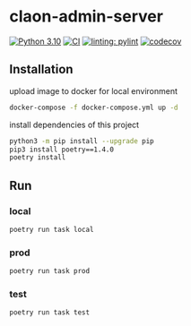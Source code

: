# claon-admin-server
[![Python 3.10](https://img.shields.io/badge/python-3.10-blue.svg)](https://www.python.org/downloads/release/python-31010/)
[![CI](https://github.com/Co-Laon/claon-admin-server/actions/workflows/ci.yml/badge.svg)](https://github.com/Co-Laon/claon-admin-server/actions/workflows/ci.yml)
[![linting: pylint](https://img.shields.io/badge/linting-pylint-yellowgreen)](https://github.com/pylint-dev/pylint)
[![codecov](https://codecov.io/gh/Co-Laon/claon-admin-server/branch/develop/graph/badge.svg?token=it2dGzqx3z)](https://codecov.io/gh/Co-Laon/claon-admin-server)


## Installation

upload image to docker for local environment
```bash
docker-compose -f docker-compose.yml up -d
```

install dependencies of this project
```bash
python3 -m pip install --upgrade pip
pip3 install poetry==1.4.0
poetry install
```

## Run

### local
```bash
poetry run task local
```

### prod
```bash
poetry run task prod
```

### test
```bash
poetry run task test
```